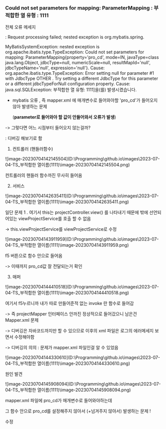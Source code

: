 

### Could not set parameters for mapping: ParameterMapping : 부적합한 열 유형 : 1111



전체 오류 메세지 

: Request processing failed; nested exception is org.mybatis.spring.

MyBatisSystemException: nested exception is org.apache.ibatis.type.TypeException: Could not set parameters for mapping: ParameterMapping{property='pro_cd', mode=IN, javaType=class java.lang.Object, jdbcType=null, numericScale=null, resultMapId='null', jdbcTypeName='null', expression='null'}. Cause: org.apache.ibatis.type.TypeException: Error setting null for parameter #1 with JdbcType OTHER . Try setting a different JdbcType for this parameter or a different jdbcTypeForNull configuration property. Cause: java.sql.SQLException: 부적합한 열 유형: 1111]을(를) 발생시켰습니다.



* mybatis 오류 , 즉 mapper.xml 에 매개변수로 들어와야할 'pro_cd'가 들어오지 않아 발생하는 문제 

  (**parameter로 들어와야 할 값이 안들어와서 오류가 발생**)

-> 그렇다면 어느 시점부터 들어오지 않는걸까?

: 디버깅 해보기로 함 

1) 컨트롤러 (핸들러함수)

![image-20230704142145504](D:\Programming\github.io\images\2023-07-04-TS_부적합한 열이름(1111)\image-20230704142145504.png)

컨트롤러의 핸들러 함수까진 무사히 들어옴 



2. 서비스

![image-20230704142635411](D:\Programming\github.io\images\2023-07-04-TS_부적합한 열이름(1111)\image-20230704142635411.png)

일단 문제 1 . 여기서 this는 projectController.view() 를 나타내기 때문에 밖에 선언되어있는 viewProjectService를 호출 할 수 없음 

-> this.viewProjectService를 viewProjectService로 수정



![image-20230704143911959](D:\Programming\github.io\images\2023-07-04-TS_부적합한 열이름(1111)\image-20230704143911959.png)

f5 버튼으로 함수 안으로 들어옴 

-> 이때까지 pro_cd값 잘 전달되는거 확인 





3. 매퍼

![image-20230704144410518](D:\Programming\github.io\images\2023-07-04-TS_부적합한 열이름(1111)\image-20230704144410518.png) 



여기서 f5누르니까 내가 따로 만들어준적 없는 invoke 란 함수로 들어감 

-> 즉 projectMapper 인터페이스 안까진 정상적으로 들어갔으니 남은건 Mapper.xml 문제

-> 디버깅은 자바코드까지만 할 수 있으므로 이후의 xml 파일은 로그의 에러메세지 보면서 수정해야함 

-> 디버깅의 의의 : 문제가 mapper.xml 파일인걸 알 수 있었음 

![image-20230704144330610](D:\Programming\github.io\images\2023-07-04-TS_부적합한 열이름(1111)\image-20230704144330610.png)







원인 발견

![image-20230704145908094](D:\Programming\github.io\images\2023-07-04-TS_부적합한 열이름(1111)\image-20230704145908094.png)

mapper.xml 파일에 pro_cd가 매개변수로 들어와야하는데 

그 함수 안으로 pro_cd를 설정해주지 않아서 (+넘겨주지 않아서) 발생하는 문제 ! 



수정 